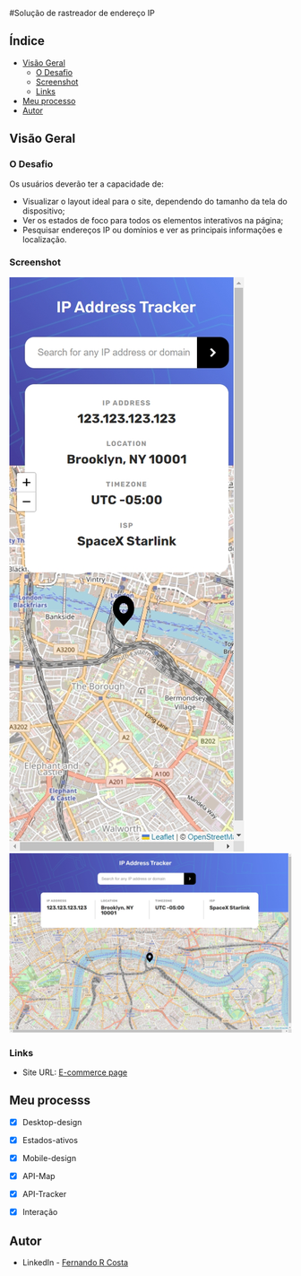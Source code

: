 #Solução de rastreador de endereço IP


## Índice

- [Visão Geral](#visão-geral)
  - [O Desafio](#o-desafio)
  - [Screenshot](#screenshot)
  - [Links](#links)
- [Meu processo](#meu-processo)
- [Autor](#autor)


## Visão Geral

### O Desafio

Os usuários deverão ter a capacidade de:

- Visualizar o layout ideal para o site, dependendo do tamanho da tela do dispositivo;
- Ver os estados de foco para todos os elementos interativos na página;
- Pesquisar endereços IP ou domínios e ver as principais informações e localização.

### Screenshot

![](./design/screenshot-1678821047286.jpeg)
![](./design/screenshot-1678821052295.jpeg)

### Links

- Site URL: [E-commerce page](https://ip-address-tracker-solution.vercel.app/)

## Meu processs

- [x] Desktop-design
- [x] Estados-ativos
- [x] Mobile-design
- [x] API-Map
- [x] API-Tracker
- [x] Interação


## Autor

- LinkedIn - [Fernando R Costa](https://www.linkedin.com/in/fernando-r-costa/)

